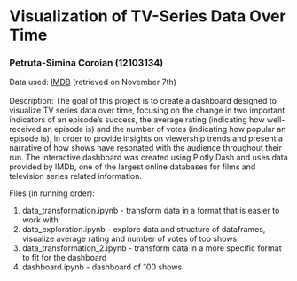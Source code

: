 # Visualization of TV-Series Data Over Time
### Petruta-Simina Coroian (12103134)

Data used: [IMDB](https://developer.imdb.com/non-commercial-datasets/) (retrieved on November 7th)
<br><br>
Description: The goal of this project is to create a dashboard designed to visualize TV series data over time, focusing on the change in two important indicators of an episode’s success, the average rating (indicating how well-received an episode is) and the number of votes (indicating how popular an episode is), in order to provide insights on viewership trends and present a narrative of how shows have resonated with the audience throughout their run. The interactive dashboard was created using Plotly Dash and uses data provided by IMDb, one of the largest online databases for films and television series related information. 

Files (in running order): <br>
1. data_transformation.ipynb - transform data in a format that is easier to work with
2. data_exploration.ipynb - explore data and structure of dataframes, visualize average rating and number of votes of top shows
3. data_transformation_2.ipynb - transform data in a more specific format to fit for the dashboard
4. dashboard.ipynb - dashboard of 100 shows 
